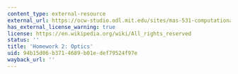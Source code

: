 ```yaml
---
content_type: external-resource
external_url: https://ocw-studio.odl.mit.edu/sites/mas-531-computational-camera-and-photography-fall-2009/type/page/edit/41d0b379-f7c4-4738-d6ab-994fa02224ed/#HW2
has_external_license_warning: true
license: https://en.wikipedia.org/wiki/All_rights_reserved
status: ''
title: 'Homework 2: Optics'
uid: 94b15d06-b371-4689-b01e-def79524f97e
wayback_url: ''
---
```

